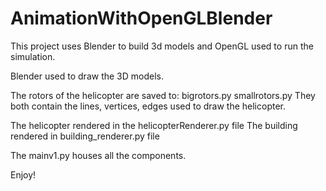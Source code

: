# AnimationWithOpenGLBlender
This project uses Blender to build 3d models and OpenGL used to run the simulation.

Blender used to draw the 3D models.

The rotors of the helicopter are saved to:
       bigrotors.py
       smallrotors.py
They both contain the lines, vertices, edges used to draw the helicopter.

The helicopter rendered in the helicopterRenderer.py file
The building rendered in building_renderer.py file

The mainv1.py houses all the components.

Enjoy!
